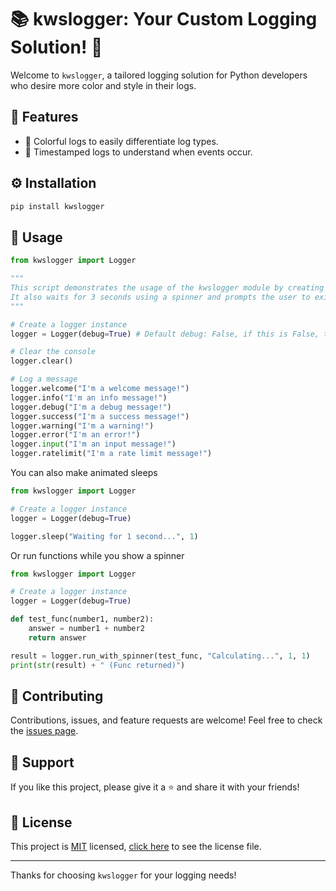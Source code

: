 # 📚 kwslogger: Your Custom Logging Solution! 🚀
Welcome to `kwslogger`, a tailored logging solution for Python developers who desire more color and style in their logs.

## 🌟 Features
- 🎨 Colorful logs to easily differentiate log types.
- 📅 Timestamped logs to understand when events occur.

## ⚙️ Installation
```bash
pip install kwslogger
```

## 🚀 Usage
```python
from kwslogger import Logger

"""
This script demonstrates the usage of the kwslogger module by creating a logger instance and logging various messages using different log levels.
It also waits for 3 seconds using a spinner and prompts the user to exit the program by pressing enter.
"""

# Create a logger instance
logger = Logger(debug=True) # Default debug: False, if this is False, the debug prints won't print.

# Clear the console
logger.clear()

# Log a message
logger.welcome("I'm a welcome message!")
logger.info("I'm an info message!")
logger.debug("I'm a debug message!")
logger.success("I'm a success message!")
logger.warning("I'm a warning!")
logger.error("I'm an error!")
logger.input("I'm an input message!")
logger.ratelimit("I'm a rate limit message!")
```

You can also make animated sleeps
```python
from kwslogger import Logger

# Create a logger instance
logger = Logger(debug=True)

logger.sleep("Waiting for 1 second...", 1)
```

Or run functions while you show a spinner
```python
from kwslogger import Logger

# Create a logger instance
logger = Logger(debug=True)

def test_func(number1, number2):
    answer = number1 + number2
    return answer

result = logger.run_with_spinner(test_func, "Calculating...", 1, 1)
print(str(result) + " (Func returned)")
```

## 🤝 Contributing
Contributions, issues, and feature requests are welcome! Feel free to check the [issues page](https://github.com/kWAYTV/kwslogger/issues).

## 💖 Support
If you like this project, please give it a ⭐️ and share it with your friends!

## 📄 License
This project is [MIT](https://opensource.org/licenses/MIT) licensed, [click here](LICENSE) to see the license file.

---

Thanks for choosing `kwslogger` for your logging needs!